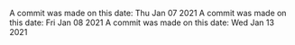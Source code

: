 A commit was made on this date: Thu Jan 07 2021
A commit was made on this date: Fri Jan 08 2021
A commit was made on this date: Wed Jan 13 2021
